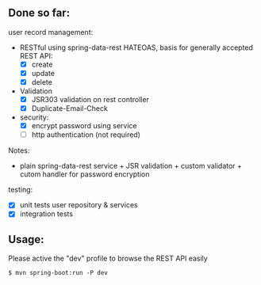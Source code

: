 ## Done so far:

user record management:
  - RESTful using spring-data-rest HATEOAS, basis for generally accepted REST API:
    - [x] create
    - [x] update
    - [x] delete
  - Validation
    - [x] JSR303 validation on rest controller
    - [x] Duplicate-Email-Check
  - security:
    - [x] encrypt password using service
    - [ ] http authentication (not required)

Notes:
  - plain spring-data-rest service + JSR validation + custom validator + cutom handler for password encryption

testing:
  - [x] unit tests user repository & services
  - [x] integration tests

## Usage:

Please active the "dev" profile to browse the REST API easily

    $ mvn spring-boot:run -P dev

